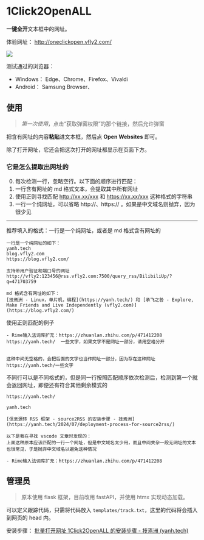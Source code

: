 # 1Click2OpenALL

**一键全开**文本框中的网址。

体验网址： http://oneclickopen.vfly2.com/

![](https://ib.ahfei.blog:443/imagesbed/1Click2OpenALL-show-24-05-07.webp)

测试通过的浏览器：
- Windows： Edge、Chrome、Firefox、Vivaldi
- Android： Samsung Browser、


## 使用

> *第一次使用*，点击“获取弹窗权限”的那个链接，然后允许弹窗

把含有网址的内容**粘贴**进文本框，然后点 **Open Websites** 即可。

除了打开网址，它还会把这次打开的网址都显示在页面下方。


### 它是怎么提取出网址的

0. 每次检测一行，忽略空行。以下面的顺序进行匹配：
1. 一行含有网址的 md 格式文本，会提取其中所有网址
2. 使用正则寻找匹配 http://xx.xx/xxx 和 https://xx.xx/xxx 这种格式的字符串
3. 一行一个纯网址，可以省略 http://、https:// 。如果是中文域名则抛弃，因为很少见

---

推荐填入的格式：一行是一个纯网址，或者是 md 格式含有网址的

```
一行是一个纯网址的如下：
yanh.tech
blog.vfly2.com
https://blog.vfly2.com/

支持带用户验证和端口号的网址
http://vfly2:123456@rss.vfly2.com:7500/query_rss/BilibiliUp/?q=471703759

md 格式含有网址的如下：
[技焉洲 - Linux，单片机，编程](https://yanh.tech/) 和 [承飞之咎 - Explore, Make Friends and Live Independently (vfly2.com)](https://blog.vfly2.com/)
```


使用正则匹配的例子

```
- Rime输入法词库扩充：https://zhuanlan.zhihu.com/p/471412208
https://yanh.tech/  一些文字，如果文字不是网址一部分，请用空格分开


这种中间无空格的，会把后面的文字也当作网址一部分，因为存在这种网址
https://yanh.tech/一些文字
```


不同行可以是不同格式的，但是同一行按照匹配顺序依次检测后，检测到第一个就会返回网址，即便还有符合其他剩余模式的

```
https://yanh.tech/

yanh.tech

[信息源转 RSS 框架 - source2RSS 的安装步骤 - 技焉洲](https://yanh.tech/2024/07/deployment-process-for-source2rss/)

以下是我在寻找 vscode 文章时发现的： 
上面这种原本应该匹配的一行一个网址，但是中文域名太少用，而且中间夹杂一段无网址的文本也很常见，于是抛弃中文域名以避免这种情况

- Rime输入法词库扩充：https://zhuanlan.zhihu.com/p/471412208
```



## 管理员

> 原本使用 flask 框架，目前改用 fastAPI，并使用 htmx 实现动态加载。

可以定义跟踪代码，只需将代码放入 `templates/track.txt`，这里的代码将会插入到网页的 head 内。

安装步骤： [批量打开网址 1Click2OpenALL 的安装步骤 - 技焉洲 (yanh.tech)](https://yanh.tech/2024/03/deployment-process-1click2openall/)
